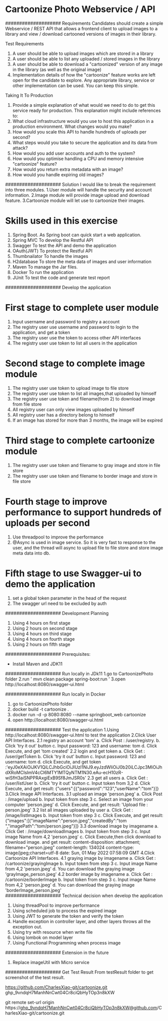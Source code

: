 # Cartoonize Photo Webservice / API

#################### Requirements 
  Candidates should create a simple Webservice / REST API that allows a frontend client to upload images to a library and view / download cartooned versions of images in their library.
  
  Test Requirements
  1. A user should be able to upload images which are stored in a library
  2. A user should be able to list any uploaded / stored images in the library
  3. A user should be able to download a "cartoonized" version of any image in the library (as well as the original image)
  4. Implementation details of how the "cartoonize" feature works are left open for the candidate to explore. Any appropriate library, service or other implementation can be used. You can keep this simple.
  
  Taking It To Production
  1. Provide a simple explanation of what would we need to do to get this service ready for production. This explanation might include references to:
  2. What cloud infrastructure would you use to host this application in a production environment. What changes would you make?
  3. How would you scale this API to handle hundreds of uploads per second?
  4. What steps would you take to secure the application and its data from attack?
  5. How would you add user accounts and auth to the system?
  6. How would you optimise handling a CPU and memory intensive "cartoonize" feature?
  7. How would you return extra metadata with an image?
  8. How would you handle expiring old images?

#################### Solution
I would like to break the requirement into three modules. 
 1.User module will handle the security and account information.
 2.Image module will provide image upload and download feature.
 3.Cartoonize module will let use to cartoonize their images. 

# Skills used in this exercise

1. Spring Boot.       As Spring boot can quick start a web application.
2. Spring MVC         To develop the Restful API
3. Swagger            To test the API and demo the application
4. OAuth(JWT)         To protect the Restful API
5. Thumbnailator      To handle the images
6. H2database         To store the meta data of images and user information
3. Maven			  To manage the Jar files.
4. Docker		      To run the application 
5. JUnit			  To test the code and generate test report	

#################### Develop the application

#  First stage to complete user module
1. Input username and password to registry a account
2. The registry user use username and password to login to the application, and get a token
3. The registry user use the token to access other API interfaces
4. The registry user use token to list all users in the application

#  Second stage to complete image module
1. The registry user use token to upload image to file store
2. The registry user use token to list all images,that uploaded by himself 
3. The registry user use token and filename(from 2) to download image from file store
4. All registry user can only view images uploaded by himself
5. All registry user has a directory belong to himself
6. If an image has stored for more than 3 months, the image will be expired 

#  Third stage to complete cartoonize module
1. The registry user use token and filename to gray image and store in file store
2. The registry user use token and filename to border image and store in file store

#  Fourth stage to improve performance to support hundreds of uploads per second
1. Use threadpool to improve the performance
2. @Async is used in image service. So it is very fast to response to the user, and the thread 
   will async to upload file to file store and store image meta data into db.
   
#  Fifth stage to use Swagger-ui to demo the application
1. set a global token parameter in the head of the request
2. The swagger url need to be excluded by auth

#################### Development Planning
1. Using 4 hours on first stage
2. Using 2 hours on second stage
3. Using 4 hours on third stage
4. Using 4 hours on fourth stage
5. Using 2 hours on fifth stage

#################### Prerequisites:
- Install Maven and JDK11

#################### Run locally in JDk11
1.go to CartoonizePhoto folder
2.run ' mvn clean package spring-boot:run '
3.open http://localhost:8080/swagger-ui.html

#################### Run locally in Docker
1. go to CartoonizePhoto folder
2. docker build -t cartoonize .
3. docker run -d -p 8080:8080 --name springboot_web cartoonize
4. open http://localhost:8080/swagger-ui.html

#################### Test the application
1.Using http://localhost:8080/swagger-ui.html to test the application
2.Click User API Interfaces.
   2.1 registry an account 'tom'
       a. Click Post : /user/registry. 
       b. Click 'try it out' button
       c. Input password: 123 and username: tom
       d. Click Execute, and get 'tom created'
   2.2 login and get token
       a. Click Get : /user/getToken
       b. Click 'try it out' button
       c. Input password: 123 and username: tom
       d. click Execute, and get token :'eyJ0eXAiOiJKV1QiLCJhbGciOiJIUzI1NiJ9.eyJzdWIiOiJ0b20iLCJpc3MiOiJhdXRoMCIsImV4cCI6MTY1MTQyNTM1N30.eAu-ecH10zR-wiSfH3aiSNPPRAxgiExB9Sf8JmJSR0s'
   2.3 get all users
       a. Click Get : /user/listUser
       b. Click 'try it out' button
       c. Input token from 3,2
       d. Click Execute, and get result: {"users":[{"password":"123","userName":"tom"}]}
3.Click Image API Interfaces.
  3.1 upload an image 'person.jpeg'
      a. Click Post : /image/upload
      b. Input token from step 3
      c. Select an image from your computer 'person.jpeg' 
      d. Click Execute, and get result: 'Upload file : person.jpeg'
  3.2 list all images uploaded by user
      a. Click Get :  /image/listImages
      b. Input token from step 3 
      c. Click Execute, and get result: {"images":[{"imageName":"person.jpeg","createdBy":"tom     ","imagePath":"tom/person.jpeg"}]} 
  3.3 download image by imagename
      a. Click Get :  /image/downloadImages
      b. Input token from step 3
      c. Input image Name from 4,2 'person.jpeg'
      c. Click Execute,then click download to download image.
       and get result:
       content-disposition: attachment; filename="person.jpeg" 
       content-length: 134024 
       content-type: image/jpeg;charset=utf-8 
       date: Sun, 01 May 2022 07:58:09 GMT
 4.Click Cartoonize API Interfaces.
   4.1 graying image by imagename
      a. Click Get :  /cartoonize/grayingImage
      b. Input token from step 3
      c. Input image Name from 4,2 'person.jpeg'
      d. You can download the graying image 'grayImage_person.jpeg'
   4.2 border image by imagename
      a. Click Get :  /cartoonize/borderImage
      b. Input token from step 3
      c. Input image Name from 4,2 'person.jpeg'
      d. You can download the graying image 'borderImage_person.jpeg'    
#################### Technical decision when develop the application
1. Using threadPool to improve performance
2. Using scheduled job to process the expired image
3. Using JWT to generate the token and verify the token
4. Handle exception in controller layer, and other layers throws all the exception out.
5. Using try with resource when write file
6. Using lombok on model layer
7. Using Functional Programming when process image 

#################### Extension in the future
1. Replace imageUtil with Micro service 

#################### Get Test Result
From testResult folder to get screenshot of the test result.


https://github.com/CharlesXiao-git/cartoonize.git 
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

git remote set-url origin https://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@github.com/CharlesXiao-git/cartoonize.git 


